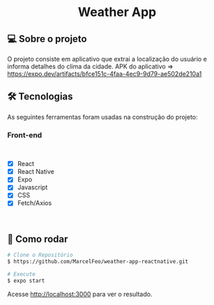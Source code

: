 <h1 align="center">Weather App
</h1>

## 💻 Sobre o projeto

O projeto consiste em aplicativo que extrai a localização do usuário e informa detalhes do clima da cidade.
APK do aplicativo => https://expo.dev/artifacts/bfce151c-4faa-4ec9-9d79-ae502de210a1

## 🛠 Tecnologias

As seguintes ferramentas foram usadas na construção do projeto:

### **Front-end**

<br>

- [x] React
- [x] React Native
- [x] Expo
- [x] Javascript
- [x] CSS
- [x] Fetch/Axios

<br>

## 👷 Como rodar

```bash
# Clone o Repositório
$ https://github.com/MarcelFeo/weather-app-reactnative.git
```

```bash
# Execute
$ expo start
```

Acesse <http://localhost:3000> para ver o resultado.
